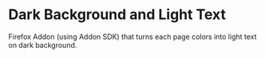 # Dark Background and Light Text

Firefox Addon (using Addon SDK) that turns each page colors into light text on dark background.
